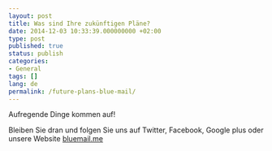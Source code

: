 ```yaml
---
layout: post
title: Was sind Ihre zukünftigen Pläne?
date: 2014-12-03 10:33:39.000000000 +02:00
type: post
published: true
status: publish
categories:
- General
tags: []
lang: de
permalink: /future-plans-blue-mail/
---
```


Aufregende Dinge kommen auf!

Bleiben Sie dran und folgen Sie uns auf Twitter, Facebook, Google plus oder unsere Website [bluemail.me](https://bluemail.me/)
